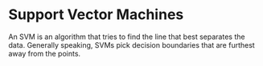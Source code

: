 # Support Vector Machines
An SVM is an algorithm that tries to find the line that best separates the data. Generally speaking, SVMs pick decision boundaries that are furthest away from the points.


